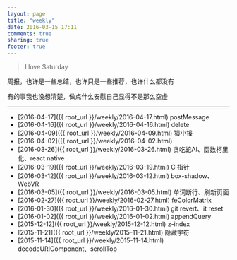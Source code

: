 ```yaml
---
layout: page
title: "weekly"
date: 2016-03-15 17:11
comments: true
sharing: true
footer: true
---
```


> I love Saturday

周报，也许是一些总结，也许只是一些推荐，也许什么都没有

有的事我也没想清楚，做点什么安慰自己显得不是那么空虚

---

- [2016-04-17]({{ root_url }}/weekly/2016-04-17.html) postMessage
- [2016-04-16]({{ root_url }}/weekly/2016-04-16.html) delete
- [2016-04-09]({{ root_url }}/weekly/2016-04-09.html) 猿小报
- [2016-04-02]({{ root_url }}/weekly/2016-04-02.html)
- [2016-03-26]({{ root_url }}/weekly/2016-03-26.html) 贪吃蛇AI、函数柯里化、react native
- [2016-03-19]({{ root_url }}/weekly/2016-03-19.html) C 指针
- [2016-03-12]({{ root_url }}/weekly/2016-03-12.html) box-shadow、WebVR
- [2016-03-05]({{ root_url }}/weekly/2016-03-05.html) 单词断行、刷新页面
- [2016-02-27]({{ root_url }}/weekly/2016-02-27.html) feColorMatrix
- [2016-01-30]({{ root_url }}/weekly/2016-01-30.html) git revert、it reset
- [2016-01-02]({{ root_url }}/weekly/2016-01-02.html) appendQuery
- [2015-12-12]({{ root_url }}/weekly/2015-12-12.html) z-index
- [2015-11-21]({{ root_url }}/weekly/2015-11-21.html) 隐藏字符
- [2015-11-14]({{ root_url }}/weekly/2015-11-14.html) decodeURIComponent、scrollTop
